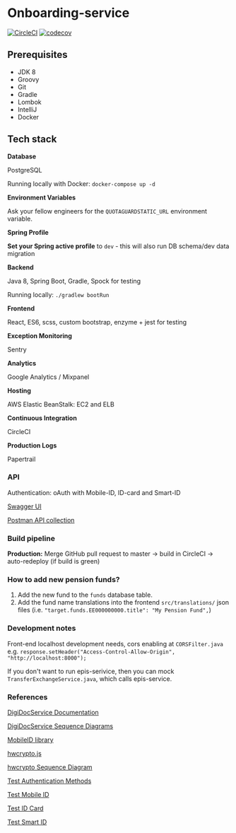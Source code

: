 # Onboarding-service

[![CircleCI](https://circleci.com/gh/TulevaEE/onboarding-service/tree/master.svg?style=shield)](https://circleci.com/gh/TulevaEE/onboarding-service/tree/master)
[![codecov](https://codecov.io/gh/TulevaEE/onboarding-service/branch/master/graph/badge.svg)](https://codecov.io/gh/TulevaEE/onboarding-service)

## Prerequisites
 
- JDK 8
- Groovy
- Git
- Gradle
- Lombok
- IntelliJ
- Docker

## Tech stack

**Database**

PostgreSQL

Running locally with Docker: `docker-compose up -d`

**Environment Variables**

Ask your fellow engineers for the `QUOTAGUARDSTATIC_URL` environment variable.

**Spring Profile**

**Set your Spring active profile** to `dev` - this will also run DB schema/dev data migration

**Backend**

Java 8, Spring Boot, Gradle, Spock for testing

Running locally: `./gradlew bootRun`

**Frontend**

React, ES6, scss, custom bootstrap, enzyme + jest for testing

**Exception Monitoring**

Sentry

**Analytics**

Google Analytics / Mixpanel

**Hosting**

AWS Elastic BeanStalk: EC2 and ELB

**Continuous Integration**

CircleCI

**Production Logs**

Papertrail

### API

Authentication: oAuth with Mobile-ID, ID-card and Smart-ID

[Swagger UI](https://onboarding-service.tuleva.ee/swagger-ui.html)

[Postman API collection](reference/api.postman_collection)


### Build pipeline

**Production:**
Merge GitHub pull request to master -> build in CircleCI -> auto-redeploy (if build is green)

### How to add new pension funds?
1. Add the new fund to the `funds` database table.
2. Add the fund name translations into the frontend `src/translations/` json files (i.e. `"target.funds.EE000000000.title": "My Pension Fund",`)

### Development notes

Front-end localhost development needs, cors enabling at `CORSFilter.java`
e.g. `response.setHeader("Access-Control-Allow-Origin", "http://localhost:8000");`

If you don't want to run epis-serivice,
then you can mock `TransferExchangeService.java`, which calls epis-service.

### References

[DigiDocService Documentation](http://sk-eid.github.io/dds-documentation/)

[DigiDocService Sequence Diagrams](https://eid.eesti.ee/index.php/Sample_applications#Web_form)

[MobileID library](https://github.com/ErkoRisthein/mobileid)

[hwcrypto.js](https://hwcrypto.github.io/)

[hwcrypto Sequence Diagram](https://github.com/hwcrypto/hwcrypto.js/wiki/SequenceDiagram)

[Test Authentication Methods](https://www.id.ee/?lang=en&id=35755)

[Test Mobile ID](https://demo.sk.ee/MIDCertsReg/)

[Test ID Card](https://demo.sk.ee/upload_cert/)

[Test Smart ID](https://github.com/SK-EID/smart-id-documentation/wiki/Smart-ID-demo)